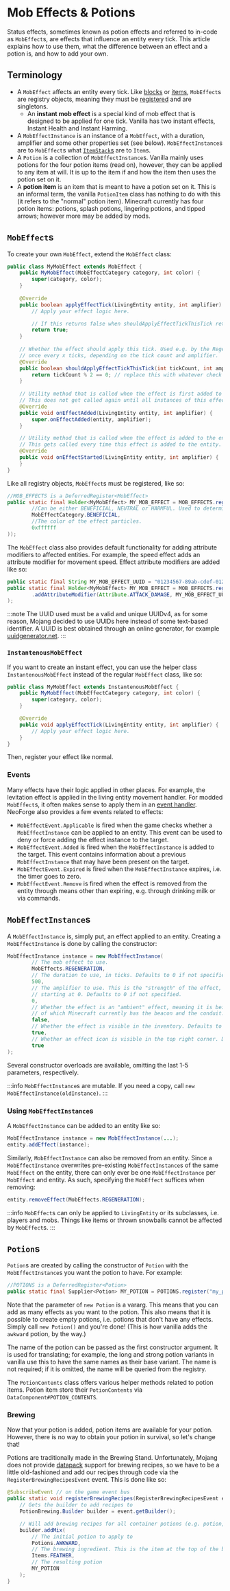 # Mob Effects & Potions

Status effects, sometimes known as potion effects and referred to in-code as `MobEffect`s, are effects that influence an entity every tick. This article explains how to use them, what the difference between an effect and a potion is, and how to add your own.

## Terminology

- A `MobEffect` affects an entity every tick. Like [blocks][block] or [items][item], `MobEffect`s are registry objects, meaning they must be [registered][registration] and are singletons.
  - An **instant mob effect** is a special kind of mob effect that is designed to be applied for one tick. Vanilla has two instant effects, Instant Health and Instant Harming.
- A `MobEffectInstance` is an instance of a `MobEffect`, with a duration, amplifier and some other properties set (see below). `MobEffectInstance`s are to `MobEffect`s what [`ItemStack`s][itemstack] are to `Item`s.
- A `Potion` is a collection of `MobEffectInstance`s. Vanilla mainly uses potions for the four potion items (read on), however, they can be applied to any item at will. It is up to the item if and how the item then uses the potion set on it.
- A **potion item** is an item that is meant to have a potion set on it. This is an informal term, the vanilla `PotionItem` class has nothing to do with this (it refers to the "normal" potion item). Minecraft currently has four potion items: potions, splash potions, lingering potions, and tipped arrows; however more may be added by mods.

## `MobEffect`s

To create your own `MobEffect`, extend the `MobEffect` class:

```java
public class MyMobEffect extends MobEffect {
    public MyMobEffect(MobEffectCategory category, int color) {
        super(category, color);
    }
    
    @Override
    public boolean applyEffectTick(LivingEntity entity, int amplifier) {
        // Apply your effect logic here.

        // If this returns false when shouldApplyEffectTickThisTick returns true, the effect will immediately be removed
        return true;
    }
    
    // Whether the effect should apply this tick. Used e.g. by the Regeneration effect that only applies
    // once every x ticks, depending on the tick count and amplifier.
    @Override
    public boolean shouldApplyEffectTickThisTick(int tickCount, int amplifier) {
        return tickCount % 2 == 0; // replace this with whatever check you want
    }
    
    // Utility method that is called when the effect is first added to the entity.
    // This does not get called again until all instances of this effect have been removed from the entity.
    @Override
    public void onEffectAdded(LivingEntity entity, int amplifier) {
        super.onEffectAdded(entity, amplifier);
    }

    // Utility method that is called when the effect is added to the entity.
    // This gets called every time this effect is added to the entity.
    @Override
    public void onEffectStarted(LivingEntity entity, int amplifier) {
    }
}
```

Like all registry objects, `MobEffect`s must be registered, like so:

```java
//MOB_EFFECTS is a DeferredRegister<MobEffect>
public static final Holder<MyMobEffect> MY_MOB_EFFECT = MOB_EFFECTS.register("my_mob_effect", () -> new MyMobEffect(
        //Can be either BENEFICIAL, NEUTRAL or HARMFUL. Used to determine the potion tooltip color of this effect.
        MobEffectCategory.BENEFICIAL,
        //The color of the effect particles.
        0xffffff
));
```

The `MobEffect` class also provides default functionality for adding attribute modifiers to affected entities. For example, the speed effect adds an attribute modifier for movement speed. Effect attribute modifiers are added like so:

```java
public static final String MY_MOB_EFFECT_UUID = "01234567-89ab-cdef-0123-456789abcdef";
public static final Holder<MyMobEffect> MY_MOB_EFFECT = MOB_EFFECTS.register("my_mob_effect", () -> new MyMobEffect(...)
        .addAttributeModifier(Attribute.ATTACK_DAMAGE, MY_MOB_EFFECT_UUID, 2.0, AttributeModifier.Operation.ADD_VALUE)
);
```

:::note
The UUID used must be a valid and unique UUIDv4, as for some reason, Mojang decided to use UUIDs here instead of some text-based identifier. A UUID is best obtained through an online generator, for example [uuidgenerator.net][uuidgen].
:::

### `InstantenousMobEffect`

If you want to create an instant effect, you can use the helper class `InstantenousMobEffect` instead of the regular `MobEffect` class, like so:

```java
public class MyMobEffect extends InstantenousMobEffect {
    public MyMobEffect(MobEffectCategory category, int color) {
        super(category, color);
    }

    @Override
    public void applyEffectTick(LivingEntity entity, int amplifier) {
        // Apply your effect logic here.
    }
}
```

Then, register your effect like normal.

### Events

Many effects have their logic applied in other places. For example, the levitation effect is applied in the living entity movement handler. For modded `MobEffect`s, it often makes sense to apply them in an [event handler][events]. NeoForge also provides a few events related to effects:

- `MobEffectEvent.Applicable` is fired when the game checks whether a `MobEffectInstance` can be applied to an entity. This event can be used to deny or force adding the effect instance to the target.
- `MobEffectEvent.Added` is fired when the `MobEffectInstance` is added to the target. This event contains information about a previous `MobEffectInstance` that may have been present on the target.
- `MobEffectEvent.Expired` is fired when the `MobEffectInstance` expires, i.e. the timer goes to zero.
- `MobEffectEvent.Remove` is fired when the effect is removed from the entity through means other than expiring, e.g. through drinking milk or via commands.

## `MobEffectInstance`s

A `MobEffectInstance` is, simply put, an effect applied to an entity. Creating a `MobEffectInstance` is done by calling the constructor:

```java
MobEffectInstance instance = new MobEffectInstance(
        // The mob effect to use.
        MobEffects.REGENERATION,
        // The duration to use, in ticks. Defaults to 0 if not specified.
        500,
        // The amplifier to use. This is the "strength" of the effect, i.e. Strength I, Strength II, etc;
        // starting at 0. Defaults to 0 if not specified.
        0,
        // Whether the effect is an "ambient" effect, meaning it is being applied by an ambient source,
        // of which Minecraft currently has the beacon and the conduit. Defaults to false if not specified.
        false,
        // Whether the effect is visible in the inventory. Defaults to true if not specified.
        true,
        // Whether an effect icon is visible in the top right corner. Defaults to true if not specified.
        true
);
```

Several constructor overloads are available, omitting the last 1-5 parameters, respectively.

:::info
`MobEffectInstance`s are mutable. If you need a copy, call `new MobEffectInstance(oldInstance)`.
:::

### Using `MobEffectInstance`s

A `MobEffectInstance` can be added to an entity like so:

```java
MobEffectInstance instance = new MobEffectInstance(...);
entity.addEffect(instance);
```

Similarly, `MobEffectInstance` can also be removed from an entity. Since a `MobEffectInstance` overwrites pre-existing `MobEffectInstance`s of the same `MobEffect` on the entity, there can only ever be one `MobEffectInstance` per `MobEffect` and entity. As such, specifying the `MobEffect` suffices when removing:

```java
entity.removeEffect(MobEffects.REGENERATION);
```

:::info
`MobEffect`s can only be applied to `LivingEntity` or its subclasses, i.e. players and mobs. Things like items or thrown snowballs cannot be affected by `MobEffect`s.
:::

## `Potion`s

`Potion`s are created by calling the constructor of `Potion` with the `MobEffectInstance`s you want the potion to have. For example:

```java
//POTIONS is a DeferredRegister<Potion>
public static final Supplier<Potion> MY_POTION = POTIONS.register("my_potion", () -> new Potion(new MobEffectInstance(MY_MOB_EFFECT, 3600)));
```

Note that the parameter of `new Potion` is a vararg. This means that you can add as many effects as you want to the potion. This also means that it is possible to create empty potions, i.e. potions that don't have any effects. Simply call `new Potion()` and you're done! (This is how vanilla adds the `awkward` potion, by the way.)

The name of the potion can be passed as the first constructor argument. It is used for translating; for example, the long and strong potion variants in vanilla use this to have the same names as their base variant. The name is not required; if it is omitted, the name will be queried from the registry.

The `PotionContents` class offers various helper methods related to potion items. Potion item store their `PotionContents` via `DataComponent#POTION_CONTENTS`.

### Brewing

Now that your potion is added, potion items are available for your potion. However, there is no way to obtain your potion in survival, so let's change that!

Potions are traditionally made in the Brewing Stand. Unfortunately, Mojang does not provide [datapack][datapack] support for brewing recipes, so we have to be a little old-fashioned and add our recipes through code via the `RegisterBrewingRecipesEvent` event. This is done like so:

```java
@SubscribeEvent // on the game event bus
public static void registerBrewingRecipes(RegisterBrewingRecipesEvent event) {
    // Gets the builder to add recipes to
    PotionBrewing.Builder builder = event.getBuilder();

    // Will add brewing recipes for all container potions (e.g. potion, splash potion, lingering potion)
    builder.addMix(
        // The initial potion to apply to
        Potions.AWKWARD,
        // The brewing ingredient. This is the item at the top of the brewing stand.
        Items.FEATHER,
        // The resulting potion
        MY_POTION
    );
}
```

[block]: ../blocks/index.md
[commonsetup]: ../concepts/events.md#event-buses
[datapack]: ../resources/server/index.md
[events]: ../concepts/events.md
[item]: index.md
[itemstack]: index.md#itemstacks
[registration]: ../concepts/registries.md
[uuidgen]: https://www.uuidgenerator.net/version4
